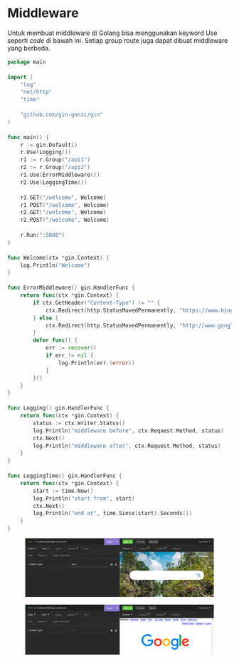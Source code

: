# Middleware

Untuk membuat middleware di Golang bisa menggunakan keyword Use seperti _code_ di bawah ini. Setiap group route juga dapat dibuat middleware yang berbeda.

```go
package main

import (
	"log"
	"net/http"
	"time"

	"github.com/gin-gonic/gin"
)

func main() {
	r := gin.Default()
	r.Use(Logging())
	r1 := r.Group("/api1")
	r2 := r.Group("/api2")
	r1.Use(ErrorMiddleware())
	r2.Use(LoggingTime())

	r1.GET("/welcome", Welcome)
	r1.POST("/welcome", Welcome)
	r2.GET("/welcome", Welcome)
	r2.POST("/welcome", Welcome)

	r.Run(":5000")
}

func Welcome(ctx *gin.Context) {
	log.Println("Welcome")
}

func ErrorMiddleware() gin.HandlerFunc {
	return func(ctx *gin.Context) {
		if ctx.GetHeader("Content-Type") != "" {
			ctx.Redirect(http.StatusMovedPermanently, "https://www.bing.com/")
		} else {
			ctx.Redirect(http.StatusMovedPermanently, "http://www.google.com/")
		}
		defer func() {
			err := recover()
			if err != nil {
				log.Println(err.(error))
			}
		}()
	}
}

func Logging() gin.HandlerFunc {
	return func(ctx *gin.Context) {
		status := ctx.Writer.Status()
		log.Println("middleware before", ctx.Request.Method, status)
		ctx.Next()
		log.Println("middleware after", ctx.Request.Method, status)
	}
}

func LoggingTime() gin.HandlerFunc {
	return func(ctx *gin.Context) {
		start := time.Now()
		log.Println("start from", start)
		ctx.Next()
		log.Println("end at", time.Since(start).Seconds())
	}
}
```

<figure><img src="../.gitbook/assets/post 2.png" alt=""><figcaption></figcaption></figure>

<figure><img src="../.gitbook/assets/post.png" alt=""><figcaption></figcaption></figure>
